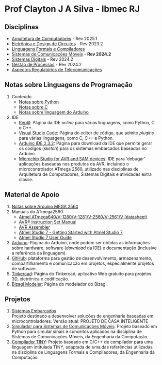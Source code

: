 # Prof Clayton J A Silva - Ibmec RJ

## Disciplinas

- [Arquitetura de Computadores](https://github.com/claytonjasilva/claytonjasilva.github.io/blob/main/arq.md) - Rev 2025.1
- [Eletrônica e Design de Circuitos](https://github.com/claytonjasilva/claytonjasilva.github.io/blob/main/eletronica.md) - Rev 2023.2
- [Linguagens Formais e Compiladores](https://github.com/claytonjasilva/claytonjasilva.github.io/blob/main/compiladores.md)
- [Sistemas de Comunicações Móveis](https://github.com/claytonjasilva/claytonjasilva.github.io/blob/main/siscom.md) - **Rev 2024.2**
- [Sistemas Digitais](https://github.com/claytonjasilva/claytonjasilva.github.io/blob/main/sisdig.md) - Rev 2024.2
- [Gestão de Processos](https://github.com/claytonjasilva/claytonjasilva.github.io/blob/main/gestao_processos.md) - Rev 2024.2
- [Aspectos Regulatórios de Telecomunicações](https://github.com/claytonjasilva/claytonjasilva.github.io/blob/main/regulatelecom.md)

## Notas sobre Linguagens de Programação

1. Conteúdo
   - [Notas sobre Python](https://github.com/claytonjasilva/claytonjasilva.github.io/blob/main/progPython.md)
   - [Notas sobre C](https://github.com/claytonjasilva/claytonjasilva.github.io/blob/main/progC_aulas.md)
   - [Notas sobre linguagem do Arduíno](https://github.com/claytonjasilva/claytonjasilva.github.io/blob/main/progArduino_aulas.md)
2. IDE
   - [Replit](https://replit.com/): Página da IDE *online* para várias linguagens, como Python, C e C++.
   - [Visual Studio Code](https://code.visualstudio.com/): Página do editor de código, que admite *plugins* para várias linguagens, como C, C++ e Python.
   - [Arduino IDE 2.3.2](https://www.arduino.cc/en/software): Página para download da IDE que permite gerar os códigos (*sketch*) para os sistemas embarcados baseados no Arduíno.
   - [Microchip Studio for AVR and SAM devices](https://www.microchip.com/en-us/tools-resources/develop/microchip-studio): IDE para 'debugar' aplicações baseadas nos produtos da AVR, incluindo o microcontrolador ATmega 2560, utilizado nas disciplinas de Arquitetura de Computadores, Sistemas Digitais e atividades extra classe.

## Material de Apoio

1. [Notas sobre Arduíno MEGA 2560](https://github.com/claytonjasilva/claytonjasilva.github.io/blob/main/arduino.md)
2. Manuais do ATmega2560
   - [Atmel ATmega640/V-1280/V-1281/V-2560/V-2561/V (datasheet)](https://ww1.microchip.com/downloads/en/devicedoc/atmel-2549-8-bit-avr-microcontroller-atmega640-1280-1281-2560-2561_datasheet.pdf)
   - [AVR&reg; Instruction Set Manual](https://ww1.microchip.com/downloads/en/DeviceDoc/AVR-Instruction-Set-Manual-DS40002198A.pdf)
   - [AVR Assembler](https://ww1.microchip.com/downloads/en/DeviceDoc/40001917A.pdf)
   - [Atmel Studio 7 - Getting Started with Atmel Studio 7](https://www.microchip.com/content/dam/mchp/documents/MCU08/ProductDocuments/UserGuides/Getting-Started-with-Microchip-Studio-DS50002712B.pdf)
   - [Atmel Studio 7 User Guide](https://ww1.microchip.com/downloads/en/DeviceDoc/Getting-Started-with-Atmel-Studio7.pdf)
3. [Arduíno](https://www.arduino.cc/): Página do Arduíno, onde podem ser obtidas as informações sobre hardware, software (*download* da IDE) e documentação (inclusive a referência da linguagem).
4. [GitHub](https://github.com/): plataforma para gestão de desenvolvimento, armazenamento, compartilhamento e comunicação em projetos, especialmente projetos de software.
5. [Tinkercad](https://www.tinkercad.com/): Página do Tinkercad, aplicativo Web gratuito para projetos 3D, eletrônica e codificação.
6. [Bizagi Modeler](https://help.bizagi.com/process-modeler/en/index.html?modeler_architecture.htm): Página do modelador do Bizagi.

## Projetos

1. [Sistemas Embarcados](https://github.com/claytonjasilva/sistemas-embarcados)  
   Projeto destinado a desenvolver soluções de engenharia baseadas em microcontroladores. Versão atual: PROJETO DE CASA INTELIGENTE
2. [Simulador para Sistemas de Comunicações Móveis](https://github.com/claytonjasilva/simuladorSisCom): Projeto baseado em Python para simular sinais e conceitos aplicados na disciplina de Sistemas de Comunicações Móveis, da Engenharia da Computação.
3. [Compilador TINY](https://github.com/claytonjasilva/compiladorTINY): Projeto baseado em C/C++ de compilador para uma linguagem intitulada TINY, adaptada de uma das referências utilizadas na disciplina de Linguagens Formais e Compiladores, da Engenharia da Computação.
